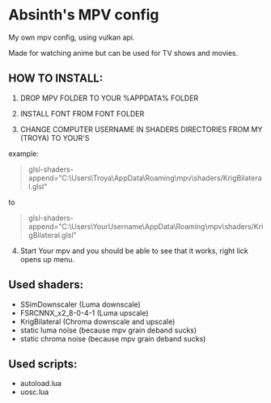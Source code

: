 # Absinth's MPV config
My own mpv config, using vulkan api.

Made for watching anime but can be used for TV shows and movies.

## HOW TO INSTALL:

1) DROP MPV FOLDER TO YOUR %APPDATA% FOLDER

2) INSTALL FONT FROM FONT FOLDER 

3) CHANGE COMPUTER USERNAME IN SHADERS DIRECTORIES FROM MY (TROYA) TO YOUR'S

example:
 >glsl-shaders-append="C:\Users\Troya\AppData\Roaming\mpv\shaders/KrigBilateral.glsl"
 
to

 >glsl-shaders-append="C:\Users\YourUsername\AppData\Roaming\mpv\shaders/KrigBilateral.glsl"
 
 4) Start Your mpv and you should be able to see that it works, right lick opens up menu.

## Used shaders:
- SSimDownscaler (Luma downscale)
- FSRCNNX_x2_8-0-4-1 (Luma upscale)
- KrigBilateral (Chroma downscale and upscale)
- static luma noise (because mpv grain deband sucks)
- static chroma noise (because mpv grain deband sucks)

## Used scripts:
- autoload.lua
- uosc.lua
